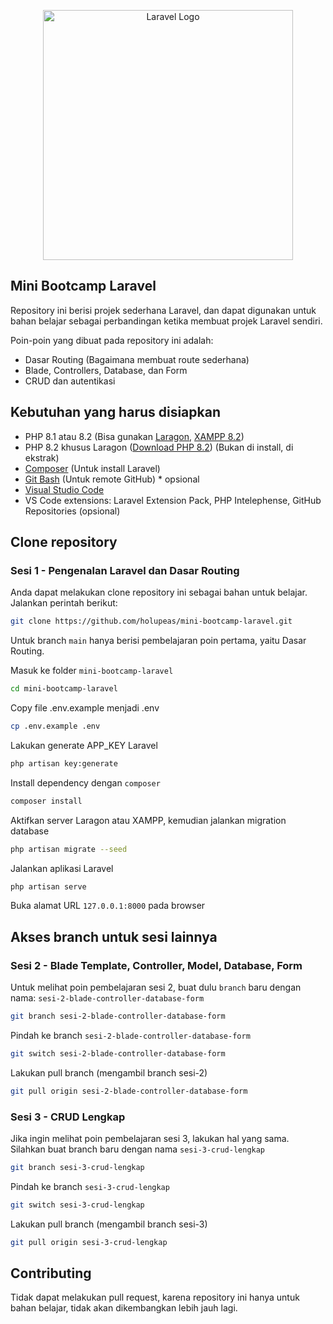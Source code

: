 <p align="center"><a href="https://laravel.com" target="_blank"><img src="https://raw.githubusercontent.com/laravel/art/master/logo-lockup/5%20SVG/2%20CMYK/1%20Full%20Color/laravel-logolockup-cmyk-red.svg" width="400" alt="Laravel Logo"></a></p>

## Mini Bootcamp Laravel

Repository ini berisi projek sederhana Laravel, dan dapat digunakan untuk bahan belajar sebagai perbandingan ketika membuat projek Laravel sendiri.

Poin-poin yang dibuat pada repository ini adalah:

-   Dasar Routing (Bagaimana membuat route sederhana)
-   Blade, Controllers, Database, dan Form
-   CRUD dan autentikasi

## Kebutuhan yang harus disiapkan

-   PHP 8.1 atau 8.2 (Bisa gunakan [Laragon](https://laragon.org/download), [XAMPP 8.2](https://sourceforge.net/projects/xampp/files/XAMPP%20Windows/8.2.12/))
-   PHP 8.2 khusus Laragon ([Download PHP 8.2](https://windows.php.net/download#php-8.2)) (Bukan di install, di ekstrak)
-   [Composer](https://getcomposer.org/download/) (Untuk install Laravel)
-   [Git Bash](https://git-scm.com/downloads) (Untuk remote GitHub) \* opsional
-   [Visual Studio Code](https://code.visualstudio.com/)
-   VS Code extensions: Laravel Extension Pack, PHP Intelephense, GitHub Repositories (opsional)

## Clone repository

### Sesi 1 - Pengenalan Laravel dan Dasar Routing

Anda dapat melakukan clone repository ini sebagai bahan untuk belajar.
Jalankan perintah berikut:

```bash
git clone https://github.com/holupeas/mini-bootcamp-laravel.git
```

Untuk branch `main` hanya berisi pembelajaran poin pertama, yaitu Dasar Routing.

Masuk ke folder `mini-bootcamp-laravel`

```bash
cd mini-bootcamp-laravel
```

Copy file .env.example menjadi .env

```bash
cp .env.example .env
```

Lakukan generate APP_KEY Laravel

```bash
php artisan key:generate
```

Install dependency dengan `composer`

```bash
composer install
```

Aktifkan server Laragon atau XAMPP, kemudian jalankan migration database

```bash
php artisan migrate --seed
```

Jalankan aplikasi Laravel

```bash
php artisan serve
```

Buka alamat URL `127.0.0.1:8000` pada browser

## Akses branch untuk sesi lainnya

### Sesi 2 - Blade Template, Controller, Model, Database, Form

Untuk melihat poin pembelajaran sesi 2, buat dulu `branch` baru dengan nama:
`sesi-2-blade-controller-database-form`

```bash
git branch sesi-2-blade-controller-database-form
```

Pindah ke branch `sesi-2-blade-controller-database-form`

```bash
git switch sesi-2-blade-controller-database-form
```

Lakukan pull branch (mengambil branch sesi-2)

```bash
git pull origin sesi-2-blade-controller-database-form
```

### Sesi 3 - CRUD Lengkap

Jika ingin melihat poin pembelajaran sesi 3, lakukan hal yang sama. Silahkan buat branch baru dengan nama `sesi-3-crud-lengkap`

```bash
git branch sesi-3-crud-lengkap
```

Pindah ke branch `sesi-3-crud-lengkap`

```bash
git switch sesi-3-crud-lengkap
```

Lakukan pull branch (mengambil branch sesi-3)

```bash
git pull origin sesi-3-crud-lengkap
```

## Contributing

Tidak dapat melakukan pull request, karena repository ini hanya untuk bahan belajar, tidak akan dikembangkan lebih jauh lagi.
